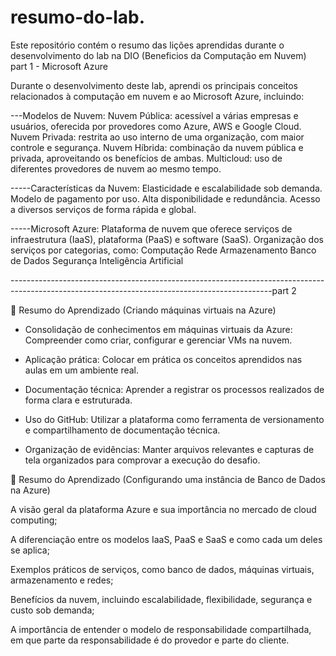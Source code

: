 # resumo-do-lab.
Este repositório contém o resumo das lições aprendidas durante o desenvolvimento do lab na DIO (Beneficios da Computação em Nuvem) part 1 - Microsoft Azure

Durante o desenvolvimento deste lab, aprendi os principais conceitos relacionados à computação em nuvem e ao Microsoft Azure, incluindo:

---Modelos de Nuvem:
Nuvem Pública: acessível a várias empresas e usuários, oferecida por provedores como Azure, AWS e Google Cloud.
Nuvem Privada: restrita ao uso interno de uma organização, com maior controle e segurança.
Nuvem Híbrida: combinação da nuvem pública e privada, aproveitando os benefícios de ambas.
Multicloud: uso de diferentes provedores de nuvem ao mesmo tempo.

-----Características da Nuvem:
Elasticidade e escalabilidade sob demanda.
Modelo de pagamento por uso.
Alta disponibilidade e redundância.
Acesso a diversos serviços de forma rápida e global.

-----Microsoft Azure:
Plataforma de nuvem que oferece serviços de infraestrutura (IaaS), plataforma (PaaS) e software (SaaS).
Organização dos serviços por categorias, como:
Computação
Rede
Armazenamento
Banco de Dados
Segurança
Inteligência Artificial

-----------------------------------------------------------------------------------------------------------------------------------------------part 2

📌 Resumo do Aprendizado (Criando máquinas virtuais na Azure)

- Consolidação de conhecimentos em máquinas virtuais da Azure: 
Compreender como criar, configurar e gerenciar VMs na nuvem.

- Aplicação prática: 
Colocar em prática os conceitos aprendidos nas aulas em um ambiente real.

- Documentação técnica: 
Aprender a registrar os processos realizados de forma clara e estruturada.

- Uso do GitHub: 
Utilizar a plataforma como ferramenta de versionamento e compartilhamento de documentação técnica.

- Organização de evidências: 
Manter arquivos relevantes e capturas de tela organizados para comprovar a execução do desafio.

📌 Resumo do Aprendizado (Configurando uma instância de Banco de Dados na Azure)

A visão geral da plataforma Azure e sua importância no mercado de cloud computing;

A diferenciação entre os modelos IaaS, PaaS e SaaS e como cada um deles se aplica;

Exemplos práticos de serviços, como banco de dados, máquinas virtuais, armazenamento e redes;

Benefícios da nuvem, incluindo escalabilidade, flexibilidade, segurança e custo sob demanda;

A importância de entender o modelo de responsabilidade compartilhada, em que parte da responsabilidade é do provedor e parte do cliente.
